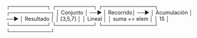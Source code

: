  ┌──────────┐      ┌──────────┐      ┌──────────────┐      ┌───────────┐
 │ Conjunto │ ──▶  │ Recorrido│ ──▶  │ Acumulación  │ ──▶  │ Resultado │
 │  [3,5,7] │      │  Lineal  │      │ suma += elem │      │   15      │
 └──────────┘      └──────────┘      └──────────────┘      └───────────┘

